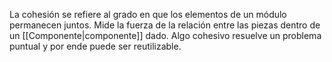 La cohesión se refiere al grado en que los elementos de un módulo permanecen juntos. Mide la fuerza de la relación entre las piezas dentro de un [[Componente|componente]] dado. Algo cohesivo resuelve un problema puntual y por ende puede ser reutilizable.